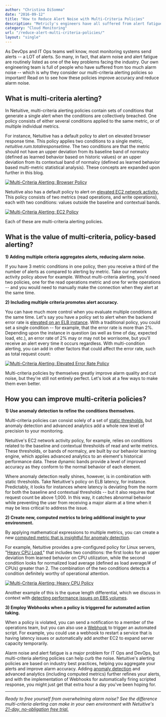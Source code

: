 ```yaml
---
author: "Christina DiSomma"
date: "2016-09-12"
title: "How to Reduce Alert Noise with Multi-Criteria Policies"
description: "Metricly's engineers have all suffered from alert fatigue – which is why our multi-condition alerting is so important! Read on:"
category: "Cloud Monitoring"
url: "/reduce-alert-multi-criteria-policies/"
layout: "single"
---
```



As DevOps and IT Ops teams well know, most monitoring systems send alerts -- a LOT of alerts. So many, in fact, that alarm noise and alert fatigue are routinely listed as one of the key problems facing the industry. Our own engineering team is full of people who have suffered from too much alarm noise -- which is why they consider our multi-criteria alerting policies so important! Read on to see how these policies improve accuracy and reduce alarm noise.

What is multi-criteria alerting?
--------------------------------

In Netuitive, multi-criteria alerting policies contain sets of conditions that generate a single alert when the conditions are collectively breached. One policy consists of either several conditions applied to the same metric, or of multiple individual metrics.

For instance, Netuitive has a default policy to alert on elevated browser response time. This policy applies two conditions to a single metric, *netuitive.rum.totalresponsetime*. The two conditions are that the metric should not have an upper deviation from its baseline band of normalcy (defined as learned behavior based on historic values) or an upper deviation from its contextual band of normalcy (defined as learned behavior based multi-metric statistical analysis). These concepts are expanded upon further in this blog.

[![Multi-Criteria Alerting: Browser Policy](https://www.metricly.comhttps://s3-us-west-2.amazonaws.com/com-netuitive-app-usw2-public/wp-content/uploads/2016/09/Image1-1024x535.png)](https://www.metricly.comhttps://s3-us-west-2.amazonaws.com/com-netuitive-app-usw2-public/wp-content/uploads/2016/09/Image1.png)

Netuitive also has a default policy to alert on [elevated EC2 network activity.](https://help.netuitive.com/Content/Policies/GlobalPolicies/aws_global_policies.htm#ec2) This policy consists of two metrics (read operations, and write operations), each with two conditions: values outside the baseline and contextual bands.

[![Multi-Criteria Alerting: EC2 Policy](https://www.metricly.comhttps://s3-us-west-2.amazonaws.com/com-netuitive-app-usw2-public/wp-content/uploads/2016/09/Image2-1024x531.png)](https://www.metricly.comhttps://s3-us-west-2.amazonaws.com/com-netuitive-app-usw2-public/wp-content/uploads/2016/09/Image2.png)

Each of these are multi-criteria alerting policies.

What is the value of multi-criteria, policy-based alerting?
-----------------------------------------------------------

**1) Adding multiple criteria aggregates alerts, reducing alarm noise.**

If you have 3 metric conditions in one policy, then you receive a third of the number of alerts as compared to alerting by metric. Take our network activity policy above for example. Without multi-criteria alerting, you'd need two policies, one for the read operations metric and one for write operations -- and you would need to manually make the connection when they alert at the same time.

**2) Including multiple criteria promotes alert accuracy.**

You can have much more control when you evaluate multiple conditions at the same time. Let's say you have a policy set to alert when the backend error rate is [elevated on an ELB instance](https://help.netuitive.com/Content/Policies/GlobalPolicies/aws_global_policies.htm#elbGlobalPolicies). With a traditional policy, you could set a single condition -- for example, that the error rate is more than 2%. Depending upon the instance in question (as well as time of day, expected load, etc.), an error rate of 2% may or may not be worrisome, but you'll receive an alert every time it occurs regardless. With multi-condition alerting, you can add in other factors that could affect the error rate, such as total request count:

[![Multi-Criteria Alerting: Elevated Error Rate Policy](https://www.metricly.comhttps://s3-us-west-2.amazonaws.com/com-netuitive-app-usw2-public/wp-content/uploads/2016/09/Image3-1024x531.png)](https://www.metricly.comhttps://s3-us-west-2.amazonaws.com/com-netuitive-app-usw2-public/wp-content/uploads/2016/09/Image3.png)

Multi-criteria policies by themselves greatly improve alarm quality and cut noise, but they're still not entirely perfect. Let's look at a few ways to make them even better.

How you can improve multi-criteria policies?
--------------------------------------------

**1) Use anomaly detection to refine the conditions themselves.**

Multi-criteria policies can consist solely of a set of [static thresholds](https://help.netuitive.com/Content/Performance/Analytics/static_thresholds.htm), but anomaly detection and advanced analytics add a whole new level of precision to your monitoring.

Netuitive's EC2 network activity policy, for example, relies on conditions related to the baseline and contextual thresholds of read and write metrics. These thresholds, or bands of normalcy, are built by our behavior learning engine, which applies advanced analytics to an element's historical performance data. These dynamic bands provide a level of improved accuracy as they conform to the normal behavior of each element.

Where anomaly detection really shines, however, is in combination with static thresholds. Take Netuitive's policy on ELB latency, for instance. Predictably, it looks for instances where latency is deviating from the norm for both the baseline and contextual thresholds -- but it also requires that request count be above 1,000. In this way, it catches abnormal behavior while preventing the user from receiving a major alarm at a time when it may be less critical to address the issue.

**2) Create new, computed metrics to bring additional insight to your environment.**

By applying mathematical expressions to multiple metrics, you can create a new [computed metric that is insightful for anomaly detection](https://www.metricly.com/the-power-of-computed-metrics).

For example, Netuitive provides a pre-configured policy for Linux servers, "[Heavy CPU Load](https://help.netuitive.com/Content/Policies/GlobalPolicies/diamond_linux_global_policies.htm)," that includes two conditions: the first looks for an upper deviation from learned behavior on CPU utilization, while the second condition looks for normalized load average (defined as load average/# of CPUs) greater than 2.  The combination of the two conditions detects a condition definitely worthy of operational attention.

[![Multi-Criteria Alerting: Heavy CPU Policy](https://www.metricly.comhttps://s3-us-west-2.amazonaws.com/com-netuitive-app-usw2-public/wp-content/uploads/2016/09/Image4-1024x531.png)](https://www.metricly.comhttps://s3-us-west-2.amazonaws.com/com-netuitive-app-usw2-public/wp-content/uploads/2016/09/Image4.png)

Another example of this is the queue length differential, which we discuss in context with [detecting performance issues on EBS volumes](https://www.metricly.com/detecting-performance-issues-on-ebs-volumes).

**3) Employ Webhooks when a policy is triggered for automated action taking.**

When a policy is violated, you can send a notification to a member of the operations team, but you can also use a [Webhook](https://en.wikipedia.org/wiki/Webhook) to trigger an automated script.  For example, you could use a webhook to restart a service that is having latency issues or automatically add another EC2 to expand server capacity temporarily.

Alarm noise and alert fatigue is a major problem for IT Ops and DevOps, but multi-criteria alerting policies can help curb the noise. Netuitive's alerting policies are based on industry best practices, helping you aggregate your alerts and improve alarm accuracy. Adding [anomaly detection](https://www.metricly.com/product/anomaly-detection) and advanced analytics (including computed metrics) further refines your alerts, and with the implementation of Webhooks for automatically firing scripted response, you might just get that extra hour a day you've been hoping for.

* * * * *

*Ready to free yourself from overwhelming alarm noise? See the difference multi-criteria alerting can make in your own environment with Netuitive's [21-day, no-obligation free trial.](https://www.metricly.com/signup)*
